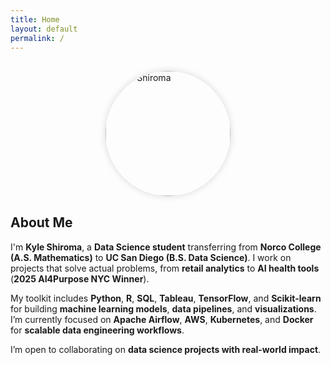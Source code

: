 ```yaml
---
title: Home
layout: default
permalink: /
---
```


<img src="images/IMG_9510.jpg" alt="Kyle Shiroma" 
     style="display: block; margin: 30px auto; width: 200px; height: 200px; object-fit: cover; border-radius: 50%; box-shadow: 0 0 12px rgba(0,0,0,0.15);">
     
<h2>About Me</h2>
<p>
  I'm <b>Kyle Shiroma</b>, a <b>Data Science student</b> transferring from <b>Norco College (A.S. Mathematics)</b> 
  to <b>UC San Diego (B.S. Data Science)</b>. I work on projects that solve actual problems, from 
  <b>retail analytics</b> to <b>AI health tools</b> (<b>2025 AI4Purpose NYC Winner</b>).
</p>
<p>
  My toolkit includes <b>Python</b>, <b>R</b>, <b>SQL</b>, <b>Tableau</b>, <b>TensorFlow</b>, and <b>Scikit-learn</b> 
  for building <b>machine learning models</b>, <b>data pipelines</b>, and <b>visualizations</b>. 
  I’m currently focused on <b>Apache Airflow</b>, <b>AWS</b>, <b>Kubernetes</b>, and <b>Docker</b> 
  for <b>scalable data engineering workflows</b>.
</p>
<p>
  I’m open to collaborating on <b>data science projects with real-world impact</b>.
</p>

